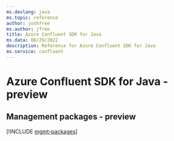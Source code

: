 ```yaml
---
ms.devlang: java
ms.topic: reference
author: joshfree
ms.author: jfree
title: Azure Confluent SDK for Java
ms.data: 08/29/2022
description: Reference for Azure Confluent SDK for Java
ms.service: confluent
---
```

# Azure Confluent SDK for Java - preview

## Management packages - preview
[!INCLUDE [mgmt-packages](confluent-mgmt-index.md)]